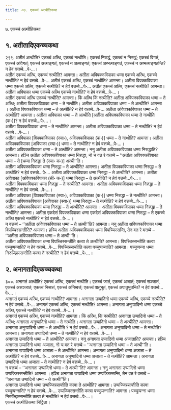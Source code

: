 ```yaml
---
title: ०७. एकच्‍चं अत्थीतिकथा

---
```

७. एकच्‍चं अत्थीतिकथा  


## १. अतीतादिएकच्‍चकथा

२९९. अतीतं अत्थीति? एकच्‍चं अत्थि, एकच्‍चं नत्थीति। एकच्‍चं निरुद्धं, एकच्‍चं न निरुद्धं; एकच्‍चं विगतं, एकच्‍चं अविगतं; एकच्‍चं अत्थङ्गतं, एकच्‍चं न अत्थङ्गतं; एकच्‍चं अब्भत्थङ्गतं, एकच्‍चं न अब्भत्थङ्गतन्ति? न हेवं वत्तब्बे…पे॰…।  
अतीतं एकच्‍चं अत्थि, एकच्‍चं नत्थीति? आमन्ता। अतीता अविपक्‍कविपाका धम्मा एकच्‍चे अत्थि, एकच्‍चे नत्थीति? न हेवं वत्तब्बे…पे॰… अतीतं एकच्‍चं अत्थि, एकच्‍चं नत्थीति? आमन्ता। अतीता विपक्‍कविपाका धम्मा एकच्‍चे अत्थि, एकच्‍चे नत्थीति? न हेवं वत्तब्बे…पे॰… अतीतं एकच्‍चं अत्थि, एकच्‍चं नत्थीति? आमन्ता। अतीता अविपाका धम्मा एकच्‍चे अत्थि एकच्‍चे नत्थीति? न हेवं वत्तब्बे…पे॰…।  
अतीतं एकच्‍चं अत्थि एकच्‍चं नत्थीति? आमन्ता। किं अत्थि किं नत्थीति? अतीता अविपक्‍कविपाका धम्मा – ते अत्थि; अतीता विपक्‍कविपाका धम्मा – ते नत्थीति। अतीता अविपक्‍कविपाका धम्मा – ते अत्थीति? आमन्ता । अतीता विपक्‍कविपाका धम्मा – ते अत्थीति? न हेवं वत्तब्बे…पे॰… अतीता अविपक्‍कविपाका धम्मा – ते अत्थीति? आमन्ता। अतीता अविपाका धम्मा – ते अत्थीति [अतीता अविपक्‍कविपाका धम्मा ते नत्थीति (क॰)]? न हेवं वत्तब्बे…पे॰…।  
अतीता विपक्‍कविपाका धम्मा – ते नत्थीति? आमन्ता। अतीता अविपक्‍कविपाका धम्मा – ते नत्थीति? न हेवं वत्तब्बे …पे॰…।  
अतीता अविपाका [विपक्‍कविपाका (स्या॰), अविपक्‍कविपाका (क॰)] धम्मा – ते नत्थीति? आमन्ता। अतीता अविपक्‍कविपाका [अविपाका (स्या॰)] धम्मा – ते नत्थीति? न हेवं वत्तब्बे…पे॰…।  
अतीता अविपक्‍कविपाका धम्मा – ते अत्थीति? आमन्ता। ननु अतीता अविपक्‍कविपाका धम्मा निरुद्धाति? आमन्ता। हञ्‍चि अतीता अविपक्‍कविपाका धम्मा निरुद्धा, नो च वत रे वत्तब्बे – ‘‘अतीता अविपक्‍कविपाका धम्मा – ते [धम्मा निरुद्धा ते (स्या॰ क॰)] अत्थी’’ति।  
अतीता अविपक्‍कविपाका धम्मा निरुद्धा – ते अत्थीति? आमन्ता। अतीता विपक्‍कविपाका धम्मा निरुद्धा – ते अत्थीति? न हेवं वत्तब्बे…पे॰… अतीता अविपक्‍कविपाका धम्मा निरुद्धा – ते अत्थीति? आमन्ता। अतीता अविपाका [अविपक्‍कविपाका (सी॰ क॰)] धम्मा निरुद्धा – ते अत्थीति? न हेवं वत्तब्बे…पे॰…।  
अतीता विपक्‍कविपाका धम्मा निरुद्धा – ते नत्थीति? आमन्ता। अतीता अविपक्‍कविपाका धम्मा निरुद्धा – ते नत्थीति? न हेवं वत्तब्बे…पे॰…।  
अतीता अविपाका [विपक्‍कविपाका (स्या॰), अविपक्‍कविपाका (क॰)] धम्मा निरुद्धा – ते नत्थीति? आमन्ता। अतीता अविपक्‍कविपाका [अविपाका (स्या॰)] धम्मा निरुद्धा – ते नत्थीति? न हेवं वत्तब्बे…पे॰…।  
अतीता अविपक्‍कविपाका धम्मा निरुद्धा – ते अत्थीति? आमन्ता । अतीता विपक्‍कविपाका धम्मा निरुद्धा – ते नत्थीति? आमन्ता। अतीता एकदेसं विपक्‍कविपाका धम्मा एकदेसं अविपक्‍कविपाका धम्मा निरुद्धा – ते एकच्‍चे अत्थि एकच्‍चे नत्थीति? न हेवं वत्तब्बे…पे॰…।  
न वत्तब्बं – ‘‘अतीता अविपक्‍कविपाका धम्मा – ते अत्थी’’ति? आमन्ता। ननु अतीता अविपक्‍कविपाका धम्मा विपच्‍चिस्सन्तीति? आमन्ता। हञ्‍चि अतीता अविपक्‍कविपाका धम्मा विपच्‍चिस्सन्ति, तेन वत रे वत्तब्बे – ‘‘अतीता अविपक्‍कविपाका धम्मा – ते अत्थी’’ति।  
अतीता अविपक्‍कविपाका धम्मा विपच्‍चिस्सन्तीति कत्वा ते अत्थीति? आमन्ता। विपच्‍चिस्सन्तीति कत्वा पच्‍चुप्पन्‍नाति? न हेवं वत्तब्बे…पे॰… विपच्‍चिस्सन्तीति कत्वा पच्‍चुप्पन्‍नाति? आमन्ता। पच्‍चुप्पन्‍ना धम्मा निरुज्झिस्सन्तीति कत्वा ते नत्थीति? न हेवं वत्तब्बे…पे॰…।  


## २. अनागतादिएकच्‍चकथा

३००. अनागतं अत्थीति? एकच्‍चं अत्थि, एकच्‍चं नत्थीति। एकच्‍चं जातं, एकच्‍चं अजातं; एकच्‍चं सञ्‍जातं, एकच्‍चं असञ्‍जातं; एकच्‍चं निब्बत्तं, एकच्‍चं अनिब्बत्तं; एकच्‍चं पातुभूतं, एकच्‍चं अपातुभूतन्ति? न हेवं वत्तब्बे…पे॰…।  
अनागतं एकच्‍चं अत्थि, एकच्‍चं नत्थीति? आमन्ता। अनागता उप्पादिनो धम्मा एकच्‍चे अत्थि, एकच्‍चे नत्थीति? न हेवं वत्तब्बे…पे॰… अनागतं एकच्‍चं अत्थि, एकच्‍चं नत्थीति? आमन्ता। अनागता अनुप्पादिनो धम्मा एकच्‍चे अत्थि, एकच्‍चे नत्थीति? न हेवं वत्तब्बे…पे॰…।  
अनागतं एकच्‍चं अत्थि, एकच्‍चं नत्थीति? आमन्ता। किं अत्थि, किं नत्थीति? अनागता उप्पादिनो धम्मा – ते अत्थि; अनागता अनुप्पादिनो धम्मा – ते नत्थीति। अनागता उप्पादिनो धम्मा – ते अत्थीति? आमन्ता। अनागता अनुप्पादिनो धम्मा – ते अत्थीति ? न हेवं वत्तब्बे…पे॰… अनागता अनुप्पादिनो धम्मा – ते नत्थीति? आमन्ता। अनागता उप्पादिनो धम्मा – ते नत्थीति? न हेवं वत्तब्बे…पे॰…।  
अनागता उप्पादिनो धम्मा – ते अत्थीति? आमन्ता। ननु अनागता उप्पादिनो धम्मा अजाताति? आमन्ता। हञ्‍चि अनागता उप्पादिनो धम्मा अजाता, नो च वत रे वत्तब्बे – ‘‘अनागता उप्पादिनो धम्मा – ते अत्थी’’ति।  
अनागता उप्पादिनो धम्मा अजाता – ते अत्थीति? आमन्ता। अनागता अनुप्पादिनो धम्मा अजाता – ते अत्थीति? न हेवं वत्तब्बे…पे॰… अनागता अनुप्पादिनो धम्मा अजाता – ते नत्थीति? आमन्ता। अनागता उप्पादिनो धम्मा अजाता – ते नत्थीति? न हेवं वत्तब्बे…पे॰…।  
न वत्तब्बं – ‘‘अनागता उप्पादिनो धम्मा – ते अत्थी’’ति? आमन्ता। ननु अनागता उप्पादिनो धम्मा उप्पज्‍जिस्सन्तीति? आमन्ता । हञ्‍चि अनागता उप्पादिनो धम्मा उप्पज्‍जिस्सन्ति, तेन वत रे वत्तब्बे – ‘‘अनागता उप्पादिनो धम्मा – ते अत्थी’’ति।  
अनागता उप्पादिनो धम्मा उप्पज्‍जिस्सन्तीति कत्वा ते अत्थीति? आमन्ता। उप्पज्‍जिस्सन्तीति कत्वा पच्‍चुप्पन्‍नाति? न हेवं वत्तब्बे…पे॰… उप्पज्‍जिस्सन्तीति कत्वा पच्‍चुप्पन्‍नाति? आमन्ता। पच्‍चुप्पन्‍ना धम्मा निरुज्झिस्सन्तीति कत्वा ते नत्थीति? न हेवं वत्तब्बे…पे॰…।  
एकच्‍चं अत्थीतिकथा निट्ठिता।  